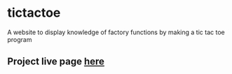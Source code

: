 # tictactoe

A website to display knowledge of factory functions by making a tic tac toe program

## Project live page [here](https://regmis.github.io/tictactoe/)